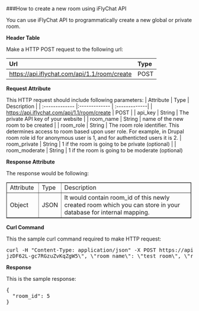 ###How to create a new room using iFlyChat API

You can use iFlyChat API to programmatically create a new global or private room.

**Header Table**

Make a HTTP POST request to the following url:

| Url        | Type           |
| :------------- |:------------- |
| https://api.iflychat.com/api/1.1/room/create | POST |

**Request Attribute**

This HTTP request should include following parameters:
| Attribute        | Type          | Description |
| :------------- |:------------- | :-------------|
| https://api.iflychat.com/api/1.1/room/create | POST |
| api_key | String | The private API key of your website |
| room_name | String | name of the new room to be created |
| room_role | String | The room role identifier. This determines access to room based upon user role. For example, in Drupal room role id for anonymous user is 1, and for authenticted users it is 2.
| room_private | String | 1 if the room is going to be private (optional) |
| room_moderate | String | 1 if the room is going to be moderate (optional)

<p><strong>Response Attribute</strong></p>

<p>The response would be following:</p>

<table border="1" cellpadding="1" cellspacing="1" style="width:500px">
	<tbody>
		<tr>
			<td>Attribute&nbsp;</td>
			<td>Type</td>
			<td>Description</td>
		</tr>
		<tr>
			<td>Object</td>
			<td>JSON</td>
			<td>It would contain room_id of this newly created room which you can store in your database for internal mapping.</td>
		</tr>
	</tbody>
</table>

<p><strong>Curl Command</strong></p>

<p>This the sample&nbsp;curl command required to make HTTP request:</p>

<pre>
curl -H "Content-Type: application/json" -X POST https://api.iflychat.com/api/1.1/room/create -d "{\"api_key\":\"Wr4vpoJ_ET3lpBdX9E9Tuk
jzDF62L-gc7RGzuZvKqZgW5\", \"room_name\": \"test_room\", \"room_role\": \"1\"}"</pre>

<p><strong>Response</strong></p>

<p>This is the sample response:</p>

<pre>
{
  "room_id": 5
}</pre>
